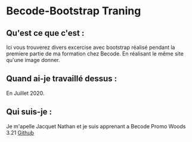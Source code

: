 # Becode-Bootstrap Traning





## Qu'est ce que c'est :
Ici vous trouverez divers excercise avec bootstrap réalisé pendant la premiere partie de ma formation chez Becode. En réalisant le même site qu'une image donner.


## Quand ai-je travaillé dessus :

En Juillet 2020.

## Qui suis-je :

Je m'apelle Jacquet Nathan et je suis apprenant a Becode Promo Woods 3.21 
[Github](https://github.com/jacquetnathan)



